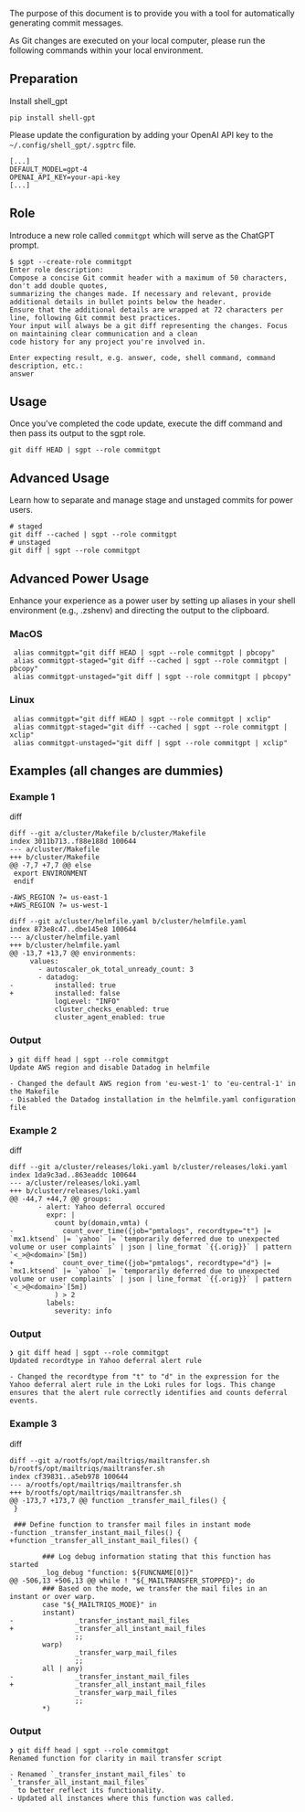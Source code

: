 The purpose of this document is to provide you with a tool for automatically generating commit messages.

As Git changes are executed on your local computer, please run the following commands within your local environment.


## **Preparation**
Install shell_gpt

```pip install shell-gpt```

Please update the configuration by adding your OpenAI API key to the ```~/.config/shell_gpt/.sgptrc``` file.

```
[...]
DEFAULT_MODEL=gpt-4
OPENAI_API_KEY=your-api-key
[...]
```

## **Role**
Introduce a new role called ```commitgpt``` which will serve as the ChatGPT prompt.
```
$ sgpt --create-role commitgpt
Enter role description:
Compose a concise Git commit header with a maximum of 50 characters, don't add double quotes,
summarizing the changes made. If necessary and relevant, provide additional details in bullet points below the header.
Ensure that the additional details are wrapped at 72 characters per line, following Git commit best practices.
Your input will always be a git diff representing the changes. Focus on maintaining clear communication and a clean
code history for any project you're involved in.

Enter expecting result, e.g. answer, code, shell command, command description, etc.:
answer
```


## Usage
Once you've completed the code update, execute the diff command and then pass its output to the sgpt role.

```
git diff HEAD | sgpt --role commitgpt
```

## Advanced Usage
Learn how to separate and manage stage and unstaged commits for power users.

```
# staged
git diff --cached | sgpt --role commitgpt
# unstaged
git diff | sgpt --role commitgpt
```

## Advanced Power Usage
Enhance your experience as a power user by setting up aliases in your shell environment (e.g., .zshenv) and directing the output to the clipboard.

### MacOS
```
 alias commitgpt="git diff HEAD | sgpt --role commitgpt | pbcopy"
 alias commitgpt-staged="git diff --cached | sgpt --role commitgpt | pbcopy"
 alias commitgpt-unstaged="git diff | sgpt --role commitgpt | pbcopy"
```
### Linux
```
 alias commitgpt="git diff HEAD | sgpt --role commitgpt | xclip"
 alias commitgpt-staged="git diff --cached | sgpt --role commitgpt | xclip"
 alias commitgpt-unstaged="git diff | sgpt --role commitgpt | xclip"
```

## Examples (all changes are dummies)

### Example 1

diff
```
diff --git a/cluster/Makefile b/cluster/Makefile
index 3011b713..f88e188d 100644
--- a/cluster/Makefile
+++ b/cluster/Makefile
@@ -7,7 +7,7 @@ else
 export ENVIRONMENT
 endif

-AWS_REGION ?= us-east-1
+AWS_REGION ?= us-west-1

diff --git a/cluster/helmfile.yaml b/cluster/helmfile.yaml
index 873e8c47..dbe145e8 100644
--- a/cluster/helmfile.yaml
+++ b/cluster/helmfile.yaml
@@ -13,7 +13,7 @@ environments:
     values:
       - autoscaler_ok_total_unready_count: 3
       - datadog:
-          installed: true
+          installed: false
           logLevel: "INFO"
           cluster_checks_enabled: true
           cluster_agent_enabled: true
```

### Output
```
❯ git diff head | sgpt --role commitgpt
Update AWS region and disable Datadog in helmfile

- Changed the default AWS region from 'eu-west-1' to 'eu-central-1' in the Makefile
- Disabled the Datadog installation in the helmfile.yaml configuration file
```

### Example 2

diff
```
diff --git a/cluster/releases/loki.yaml b/cluster/releases/loki.yaml
index 1da9c3ad..863eaddc 100644
--- a/cluster/releases/loki.yaml
+++ b/cluster/releases/loki.yaml
@@ -44,7 +44,7 @@ groups:
       - alert: Yahoo deferral occured
         expr: |
           count by(domain,vmta) (
-            count_over_time({job="pmtalogs", recordtype="t"} |= `mx1.ktsend` |= `yahoo` |= `temporarily deferred due to unexpected volume or user complaints` | json | line_format `{{.orig}}` | pattern `<_>@<domain>`[5m])
+            count_over_time({job="pmtalogs", recordtype="d"} |= `mx1.ktsend` |= `yahoo` |= `temporarily deferred due to unexpected volume or user complaints` | json | line_format `{{.orig}}` | pattern `<_>@<domain>`[5m])
           ) > 2
         labels:
           severity: info
```

### Output
```
❯ git diff head | sgpt --role commitgpt
Updated recordtype in Yahoo deferral alert rule

- Changed the recordtype from "t" to "d" in the expression for the Yahoo deferral alert rule in the Loki rules for logs. This change ensures that the alert rule correctly identifies and counts deferral events.
```

### Example 3

diff
```
diff --git a/rootfs/opt/mailtriqs/mailtransfer.sh b/rootfs/opt/mailtriqs/mailtransfer.sh
index cf39831..a5eb978 100644
--- a/rootfs/opt/mailtriqs/mailtransfer.sh
+++ b/rootfs/opt/mailtriqs/mailtransfer.sh
@@ -173,7 +173,7 @@ function _transfer_mail_files() {
 }

 ### Define function to transfer mail files in instant mode
-function _transfer_instant_mail_files() {
+function _transfer_all_instant_mail_files() {

        ### Log debug information stating that this function has started
        _log_debug "function: ${FUNCNAME[0]}"
@@ -506,13 +506,13 @@ while ! "${_MAILTRANSFER_STOPPED}"; do
        ### Based on the mode, we transfer the mail files in an instant or over warp.
        case "${_MAILTRIQS_MODE}" in
        instant)
-               _transfer_instant_mail_files
+               _transfer_all_instant_mail_files
                ;;
        warp)
                _transfer_warp_mail_files
                ;;
        all | any)
-               _transfer_instant_mail_files
+               _transfer_all_instant_mail_files
                _transfer_warp_mail_files
                ;;
        *)
```

### Output
```
❯ git diff head | sgpt --role commitgpt
Renamed function for clarity in mail transfer script

- Renamed `_transfer_instant_mail_files` to `_transfer_all_instant_mail_files`
  to better reflect its functionality.
- Updated all instances where this function was called.
```
